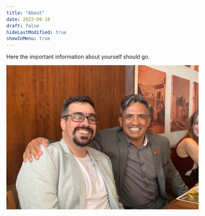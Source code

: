 ```yaml
---
title: "About"
date: 2022-09-18
draft: false
hideLastModified: true
showInMenu: true
---
```


Here the important information about yourself should go.

![Thiago Silva (left) and Master Julio Camacho (right)](sifu-e-cys.jpeg "Thiago Silva (left) and Master Julio Camacho (right)")